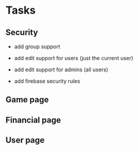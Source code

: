 Tasks
=====

Security
--------

- add group support
- add edit support for users (just the current user)
- add edit support for admins (all users)

- add firebase security rules


Game page
---------

Financial page
--------------

User page
---------
